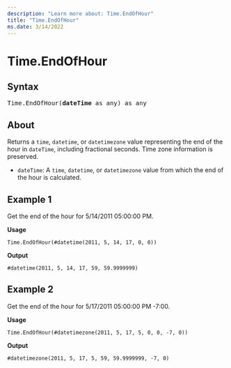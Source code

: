 ```yaml
---
description: "Learn more about: Time.EndOfHour"
title: "Time.EndOfHour"
ms.date: 3/14/2022
---
```

# Time.EndOfHour

## Syntax

<pre>
Time.EndOfHour(<b>dateTime</b> as any) as any
</pre>
  
## About

Returns a `time`, `datetime`, or `datetimezone` value representing the end of the hour in `dateTime`, including fractional seconds. Time zone information is preserved.

* `dateTime`: A `time`, `datetime`, or `datetimezone` value from which the end of the hour is calculated.

## Example 1

Get the end of the hour for 5/14/2011 05:00:00 PM.

**Usage**

```powerquery-m
Time.EndOfHour(#datetime(2011, 5, 14, 17, 0, 0))
```

**Output**

`#datetime(2011, 5, 14, 17, 59, 59.9999999)`

## Example 2

Get the end of the hour for 5/17/2011 05:00:00 PM -7:00.

**Usage**

```powerquery-m
Time.EndOfHour(#datetimezone(2011, 5, 17, 5, 0, 0, -7, 0))
```

**Output**

`#datetimezone(2011, 5, 17, 5, 59, 59.9999999, -7, 0)`
